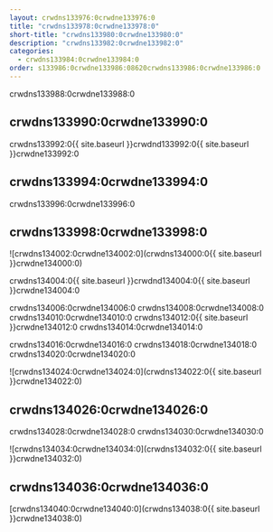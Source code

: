```yaml
---
layout: crwdns133976:0crwdne133976:0
title: "crwdns133978:0crwdne133978:0"
short-title: "crwdns133980:0crwdne133980:0"
description: "crwdns133982:0crwdne133982:0"
categories:
  - crwdns133984:0crwdne133984:0
order: s133986:0crwdne133986:08620crwdns133986:0crwdne133986:0
---
```

crwdns133988:0crwdne133988:0

## crwdns133990:0crwdne133990:0

crwdns133992:0{{ site.baseurl }}crwdnd133992:0{{ site.baseurl }}crwdne133992:0

## crwdns133994:0crwdne133994:0

crwdns133996:0crwdne133996:0

## crwdns133998:0crwdne133998:0

![crwdns134002:0crwdne134002:0](crwdns134000:0{{ site.baseurl }}crwdne134000:0)

crwdns134004:0{{ site.baseurl }}crwdnd134004:0{{ site.baseurl }}crwdne134004:0

crwdns134006:0crwdne134006:0 crwdns134008:0crwdne134008:0 crwdns134010:0crwdne134010:0 crwdns134012:0{{ site.baseurl }}crwdne134012:0 crwdns134014:0crwdne134014:0

crwdns134016:0crwdne134016:0 crwdns134018:0crwdne134018:0 crwdns134020:0crwdne134020:0

![crwdns134024:0crwdne134024:0](crwdns134022:0{{ site.baseurl }}crwdne134022:0)

## crwdns134026:0crwdne134026:0

crwdns134028:0crwdne134028:0 crwdns134030:0crwdne134030:0

![crwdns134034:0crwdne134034:0](crwdns134032:0{{ site.baseurl }}crwdne134032:0)

## crwdns134036:0crwdne134036:0

[crwdns134040:0crwdne134040:0](crwdns134038:0{{ site.baseurl }}crwdne134038:0)